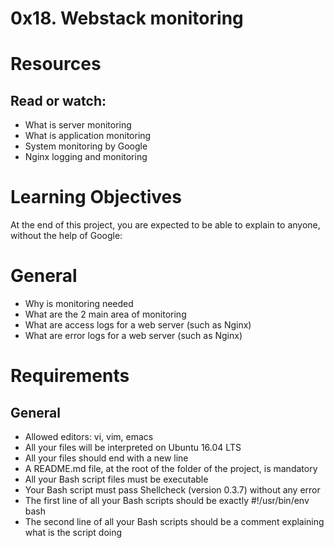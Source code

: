 # 0x18. Webstack monitoring

# Resources
## Read or watch:

* What is server monitoring
* What is application monitoring
* System monitoring by Google
* Nginx logging and monitoring

# Learning Objectives
At the end of this project, you are expected to be able to explain to anyone, without the help of Google:

# General
* Why is monitoring needed
* What are the 2 main area of monitoring
* What are access logs for a web server (such as Nginx)
* What are error logs for a web server (such as Nginx)
# Requirements
## General
* Allowed editors: vi, vim, emacs
* All your files will be interpreted on Ubuntu 16.04 LTS
* All your files should end with a new line
* A README.md file, at the root of the folder of the project, is mandatory
* All your Bash script files must be executable
* Your Bash script must pass Shellcheck (version 0.3.7) without any error
* The first line of all your Bash scripts should be exactly #!/usr/bin/env bash
* The second line of all your Bash scripts should be a comment explaining what is the script doing

